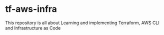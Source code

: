 # tf-aws-infra
This repository is all about Learning and implementing Terraform, AWS CLI and Infrastructure as Code
